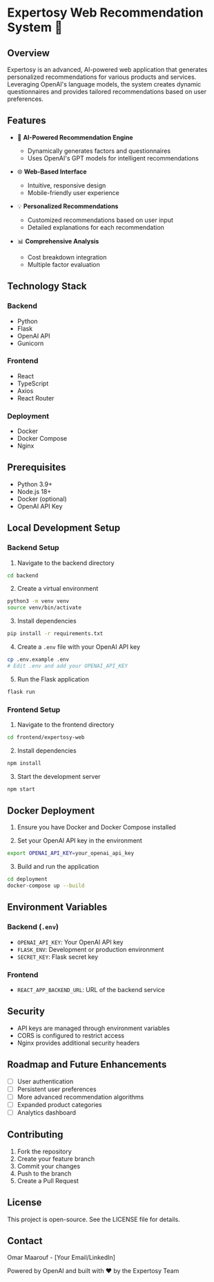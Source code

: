 # Expertosy Web Recommendation System 🚀

## Overview

Expertosy is an advanced, AI-powered web application that generates personalized recommendations for various products and services. Leveraging OpenAI's language models, the system creates dynamic questionnaires and provides tailored recommendations based on user preferences.

## Features

- 🤖 **AI-Powered Recommendation Engine**
  - Dynamically generates factors and questionnaires
  - Uses OpenAI's GPT models for intelligent recommendations

- 🌐 **Web-Based Interface**
  - Intuitive, responsive design
  - Mobile-friendly user experience

- 💡 **Personalized Recommendations**
  - Customized recommendations based on user input
  - Detailed explanations for each recommendation

- 📊 **Comprehensive Analysis**
  - Cost breakdown integration
  - Multiple factor evaluation

## Technology Stack

### Backend
- Python
- Flask
- OpenAI API
- Gunicorn

### Frontend
- React
- TypeScript
- Axios
- React Router

### Deployment
- Docker
- Docker Compose
- Nginx

## Prerequisites

- Python 3.9+
- Node.js 18+
- Docker (optional)
- OpenAI API Key

## Local Development Setup

### Backend Setup

1. Navigate to the backend directory
```bash
cd backend
```

2. Create a virtual environment
```bash
python3 -m venv venv
source venv/bin/activate
```

3. Install dependencies
```bash
pip install -r requirements.txt
```

4. Create a `.env` file with your OpenAI API key
```bash
cp .env.example .env
# Edit .env and add your OPENAI_API_KEY
```

5. Run the Flask application
```bash
flask run
```

### Frontend Setup

1. Navigate to the frontend directory
```bash
cd frontend/expertosy-web
```

2. Install dependencies
```bash
npm install
```

3. Start the development server
```bash
npm start
```

## Docker Deployment

1. Ensure you have Docker and Docker Compose installed

2. Set your OpenAI API key in the environment
```bash
export OPENAI_API_KEY=your_openai_api_key
```

3. Build and run the application
```bash
cd deployment
docker-compose up --build
```

## Environment Variables

### Backend (`.env`)
- `OPENAI_API_KEY`: Your OpenAI API key
- `FLASK_ENV`: Development or production environment
- `SECRET_KEY`: Flask secret key

### Frontend
- `REACT_APP_BACKEND_URL`: URL of the backend service

## Security

- API keys are managed through environment variables
- CORS is configured to restrict access
- Nginx provides additional security headers

## Roadmap and Future Enhancements

- [ ] User authentication
- [ ] Persistent user preferences
- [ ] More advanced recommendation algorithms
- [ ] Expanded product categories
- [ ] Analytics dashboard

## Contributing

1. Fork the repository
2. Create your feature branch
3. Commit your changes
4. Push to the branch
5. Create a Pull Request

## License

This project is open-source. See the LICENSE file for details.

## Contact

Omar Maarouf - [Your Email/LinkedIn]

Powered by OpenAI and built with ❤️ by the Expertosy Team 